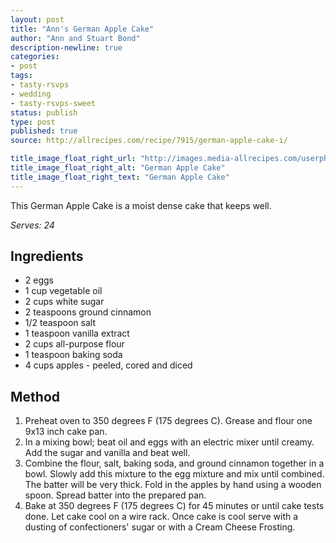 ```yaml
---
layout: post
title: "Ann's German Apple Cake"
author: "Ann and Stuart Bond"
description-newline: true
categories:
- post
tags:
- tasty-rsvps
- wedding
- tasty-rsvps-sweet
status: publish
type: post
published: true
source: http://allrecipes.com/recipe/7915/german-apple-cake-i/

title_image_float_right_url: "http://images.media-allrecipes.com/userphotos/250x250/82864.jpg"
title_image_float_right_alt: "German Apple Cake"
title_image_float_right_text: "German Apple Cake"
---
```


This German Apple Cake is a moist dense cake that keeps well.

_Serves: 24_

## Ingredients

* 2 eggs
* 1 cup vegetable oil
* 2 cups white sugar
* 2 teaspoons ground cinnamon
* 1/2 teaspoon salt
* 1 teaspoon vanilla extract
* 2 cups all-purpose flour
* 1 teaspoon baking soda
* 4 cups apples - peeled, cored and diced

## Method

1. Preheat oven to 350 degrees F (175 degrees C). Grease and flour one 9x13 inch cake pan.
1. In a mixing bowl; beat oil and eggs with an electric mixer until creamy. Add the sugar and vanilla and beat well.
1. Combine the flour, salt, baking soda, and ground cinnamon together in a bowl. Slowly add this mixture to the egg mixture and mix until combined. The batter will be very thick. Fold in the apples by hand using a wooden spoon. Spread batter into the prepared pan.
1. Bake at 350 degrees F (175 degrees C) for 45 minutes or until cake tests done. Let cake cool on a wire rack. Once cake is cool serve with a dusting of confectioners' sugar or with a Cream Cheese Frosting.
